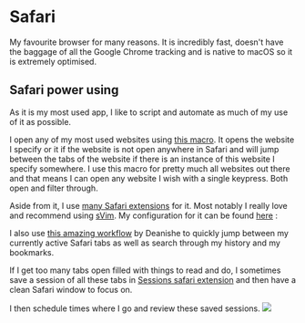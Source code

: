 # Safari
My favourite browser for many reasons. It is incredibly fast, doesn't have the baggage of all the Google Chrome tracking and is native to macOS so it is extremely optimised.

## Safari power using
As it is my most used app, I like to script and automate as much of my use of it as possible. 

I open any of my most used websites using [this macro](https://cdn.rawgit.com/nikitavoloboev/km-macros/master/macros/global/open%20hacker%20news%20in%20safari.kmmacros). It opens the website I specify or it if the website is not open anywhere in Safari and will jump between the tabs of the website if there is an instance of this website I specify somewhere. I use this macro for pretty much all websites out there and that means I can open any website I wish with a single keypress. Both open and filter through.

Aside from it, I use [many Safari extensions](https://github.com/learn-anything/safari-extensions) for it. Most notably I really love and recommend using [sVim](https://github.com/flipxfx/sVim). My configuration for it can be found [here](https://gist.github.com/c26e6a05e4e426e0542e55b7513b581c) : 

I also use [this amazing workflow](https://git.deanishe.net/deanishe/alfred-safari-assistant) by Deanishe to quickly jump between my currently active Safari tabs as well as search through my history and my bookmarks.

If I get too many tabs open filled with things to read and do, I sometimes save a session of all these tabs in [Sessions safari extension](https://sessions-extension.github.io/Sessions/) and then have a clean Safari window to focus on.

I then schedule times where I go and review these saved sessions.
![](https://i.imgur.com/BX2PeJc.png)